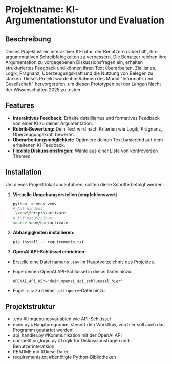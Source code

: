 # Projektname: KI-Argumentationstutor und Evaluation

## Beschreibung

Dieses Projekt ist ein interaktiver KI-Tutor, der Benutzern dabei hilft, ihre argumentativen Schreibfähigkeiten zu verbessern. Die Benutzer reichen ihre Argumentation zu vorgegebenen Diskussionsfragen ein, erhalten strukturiertes Feedback und können ihren Text überarbeiten. Ziel ist es, Logik, Prägnanz, Überzeugungskraft und die Nutzung von Belegen zu stärken. Dieses Projekt wurde ihm Rahmen des Modul "Informatik und Gesellschaft" hervorgerufen, um diesen Prototypen bei der Langen Nacht der Wissenschaften 2025 zu testen.

## Features

- **Interaktives Feedback:** Erhalte detailliertes und formatives Feedback von einer KI zu deiner Argumentation.
- **Rubrik-Bewertung:** Dein Text wird nach Kriterien wie Logik, Prägnanz, Überzeugungskraft bewertet.
- **Überarbeitungsmöglichkeit:** Optimiere deinen Text basierend auf dem erhaltenen KI-Feedback.
- **Flexible Diskussionsfragen:** Wähle aus einer Liste von kontroversen Themen.

## Installation

Um dieses Projekt lokal auszuführen, sollten diese Schritte befolgt werden:

1. **Virtuelle Umgebung erstellen (empfehlenswert**)
   ```bash
   python -m venv venv
   # Auf Windows:
   .\venv\Scripts\activate
   # Auf macOS/Linux:
   source venv/bin/activate
   ```
2. **Abhängigkeiten installieren:**
   ```bash
   pip install -r requirements.txt
   ```
3. **OpenAI API-Schlüssel einrichten:**

- Erstelle eine Datei namens `.env` im Hauptverzeichnis des Projektes.
- Füge deinen OpenAI API-Schlüssel in dieser Datei hinzu:

  ```
  OPENAI_API_KEY="dein_openai_api_schluessel_hier"
  ```

- Füge `.env` zu deiner `.gitignore`-Datei hinzu

## Projektstruktur

- .env #Umgebungsvariablen wie API-Schlüssel
- main.py #Hauptprogramm, steuert den Workflow, von hier soll auch das Programm gestartet werden!
- api_handler.py #Kommunikation mit der OpenAI API
- competition_logic.py #Logik für Diskussionsfragen und Benutzerinteratkion
- README.md #Diese Datei
- requirements.txt #benötigte Python-Bibliotheken
